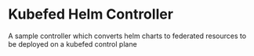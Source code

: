 # Kubefed Helm Controller

A sample controller which converts helm charts to federated resources to be deployed on a kubefed control plane
